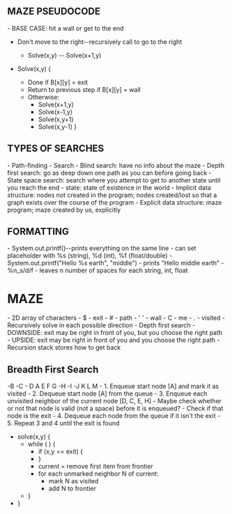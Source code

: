 <h2> MAZE PSEUDOCODE </h2>
- BASE CASE: hit a wall or get to the end

- Don't move to the right--recursively call to go to the right
    - Solve(x,y) -- Solve(x+1,y)

- Solve(x,y) {
    - Done if B[x][y] = exit
    - Return to previous step if B[x][y] = wall
    - Otherwise: 
	    - Solve(x+1,y)
        - Solve(x-1,y)
        - Solve(x,y+1)
        - Solve(x,y-1)
}

<H2> TYPES OF SEARCHES </h2>
- Path-finding
- Search
- Blind search: have no info about the maze
- Depth first search: go as deep down one path as you can before going back
- State space search: search where you attempt to get to another state until you reach the end
       - state: state of existence in the world
- Implicit data structure: nodes not created in the program; nodes created/lost so
                         that a graph exists over the course of the program
- Explicit data structure: maze program; maze created by us, explicitly

<h2> FORMATTING </h2>
- System.out.printf()--prints everything on the same line
        - can set placeholder with %s (string), %d (int), %f (float/double)
	- System.out.printf("Hello %s earth", "middle")
		- prints "Hello middle earth"
	- %n_s/d/f 
		- leaves n number of spaces for each string, int, float

<h1> MAZE </h1>
- 2D array of characters
	- $ - exit
	- # - path
	- ' ' - wall
	- C - me
	- . - visited
- Recursively solve in each possible direction
- Depth first search
	- DOWNSIDE: exit may be right in front of you, but you choose the right path
	- UPSIDE: exit may be right in front of you and you choose the right path
- Recursion stack stores how to get back

<h2> Breadth First Search </h2>
	-B
	-C
     - D A E F G
	-H
	-I
	-J K L M
- 1. Enqueue start node [A]  and mark it as visited
- 2. Dequeue start node [A] from the queue
- 3. Enqueue each unvisited neighbor of the current node [D, C, E, H]
	- Maybe check whether or not that node is valid (not a space) before it is enqueued?
	- Check if that node is the exit
- 4. Dequeue each node from the queue if it isn't the exit
- 5. Repeat 3 and 4 until the exit is found

- solve(x,y) {
	- while ( ) {
		- if (x,y == exit) {
		- }
		- current = remove first item from frontier
		- for each unmarked neighbor N of current:
			- mark N as visited
			- add N to frontier
	- }
- }
